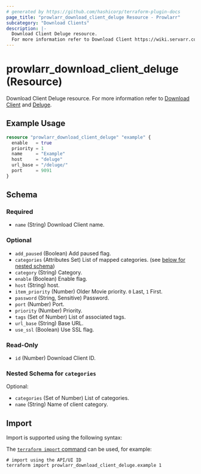 ```yaml
---
# generated by https://github.com/hashicorp/terraform-plugin-docs
page_title: "prowlarr_download_client_deluge Resource - Prowlarr"
subcategory: "Download Clients"
description: |-
  Download Client Deluge resource.
  For more information refer to Download Client https://wiki.servarr.com/prowlarr/settings#download-clients and Deluge https://wiki.servarr.com/prowlarr/supported#deluge.
---
```


# prowlarr_download_client_deluge (Resource)

<!-- subcategory:Download Clients -->
Download Client Deluge resource.
For more information refer to [Download Client](https://wiki.servarr.com/prowlarr/settings#download-clients) and [Deluge](https://wiki.servarr.com/prowlarr/supported#deluge).

## Example Usage

```terraform
resource "prowlarr_download_client_deluge" "example" {
  enable   = true
  priority = 1
  name     = "Example"
  host     = "deluge"
  url_base = "/deluge/"
  port     = 9091
}
```

<!-- schema generated by tfplugindocs -->
## Schema

### Required

- `name` (String) Download Client name.

### Optional

- `add_paused` (Boolean) Add paused flag.
- `categories` (Attributes Set) List of mapped categories. (see [below for nested schema](#nestedatt--categories))
- `category` (String) Category.
- `enable` (Boolean) Enable flag.
- `host` (String) host.
- `item_priority` (Number) Older Movie priority. `0` Last, `1` First.
- `password` (String, Sensitive) Password.
- `port` (Number) Port.
- `priority` (Number) Priority.
- `tags` (Set of Number) List of associated tags.
- `url_base` (String) Base URL.
- `use_ssl` (Boolean) Use SSL flag.

### Read-Only

- `id` (Number) Download Client ID.

<a id="nestedatt--categories"></a>
### Nested Schema for `categories`

Optional:

- `categories` (Set of Number) List of categories.
- `name` (String) Name of client category.

## Import

Import is supported using the following syntax:

The [`terraform import` command](https://developer.hashicorp.com/terraform/cli/commands/import) can be used, for example:

```shell
# import using the API/UI ID
terraform import prowlarr_download_client_deluge.example 1
```
